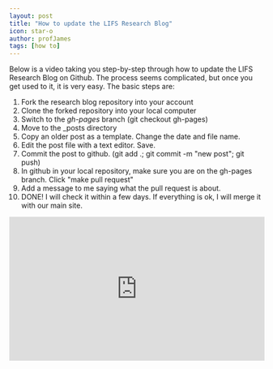 ```yaml
---
layout: post
title: "How to update the LIFS Research Blog"
icon: star-o
author: profJames
tags: [how to]
---
```


Below is a video taking you step-by-step through how to update the LIFS Research Blog on Github.
The process seems complicated, but once you get used to it, it is very easy. The basic steps are:

1. Fork the research blog repository into your account
2. Clone the forked repository into your local computer
3. Switch to the *gh-pages* branch (git checkout gh-pages)
4. Move to the _posts directory
5. Copy an older post as a template. Change the date and file name.
6. Edit the post file with a text editor. Save.
7. Commit the post to github. (git add .; git commit -m "new post"; git push)
8. In github in your local repository, make sure you are on the gh-pages branch. Click "make pull request"
9. Add a message to me saying what the pull request is about.
10. DONE! I will check it within a few days. If everything is ok, I will merge it with our main site.

<style>.embed-container { position: relative; padding-bottom: 56.25%; height: 0; overflow: hidden; max-width: 100%; } .embed-container iframe, .embed-container object, .embed-container embed { position: absolute; top: 0; left: 0; width: 100%; height: 100%; }</style><div class='embed-container'><iframe src='https://www.youtube.com/embed/2OnTCQHG73I' frameborder='0' allowfullscreen></iframe></div>